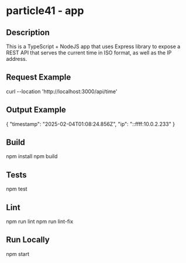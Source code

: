 # particle41 - app

## Description

This is a TypeScript + NodeJS app that uses Express library to expose a REST API that serves the current time in ISO format, as well as the IP address.

## Request Example

curl --location 'http://localhost:3000/api/time'

## Output Example

{
"timestamp": "2025-02-04T01:08:24.856Z",
"ip": "::ffff:10.0.2.233"
}

## Build

npm install
npm build

## Tests

npm test

## Lint

npm run lint
npm run lint-fix

## Run Locally

npm start
